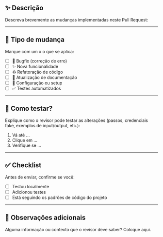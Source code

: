 ## ✨ Descrição
Descreva brevemente as mudanças implementadas neste Pull Request:

---

## 📌 Tipo de mudança
Marque com um x o que se aplica:

- [ ] 🐛 Bugfix (correção de erro)
- [ ] ✨ Nova funcionalidade
- [ ] ♻ Refatoração de código
- [ ] 📝 Atualização de documentação
- [ ] 🔧 Configuração ou setup
- [ ] ✅ Testes automatizados

---

## 🧪 Como testar?
Explique como o revisor pode testar as alterações (passos, credenciais fake, exemplos de input/output, etc.):

1. Vá até ...
2. Clique em ...
3. Verifique se ...

---

## ✅ Checklist
Antes de enviar, confirme se você:

- [ ] Testou localmente
- [ ] Adicionou testes
- [ ] Está seguindo os padrões de código do projeto

---

## 📎 Observações adicionais
Alguma informação ou contexto que o revisor deve saber? Coloque aqui.
